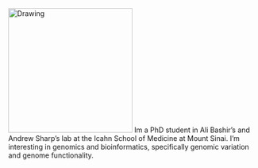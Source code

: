<img src="/Oscar Rodriguez.jpg" alt="Drawing" style="width: 250px;"/>
Im a PhD student in Ali Bashir’s and Andrew Sharp’s lab at the Icahn School of Medicine at Mount Sinai. I’m interesting in genomics and bioinformatics, specifically genomic variation and genome functionality.
